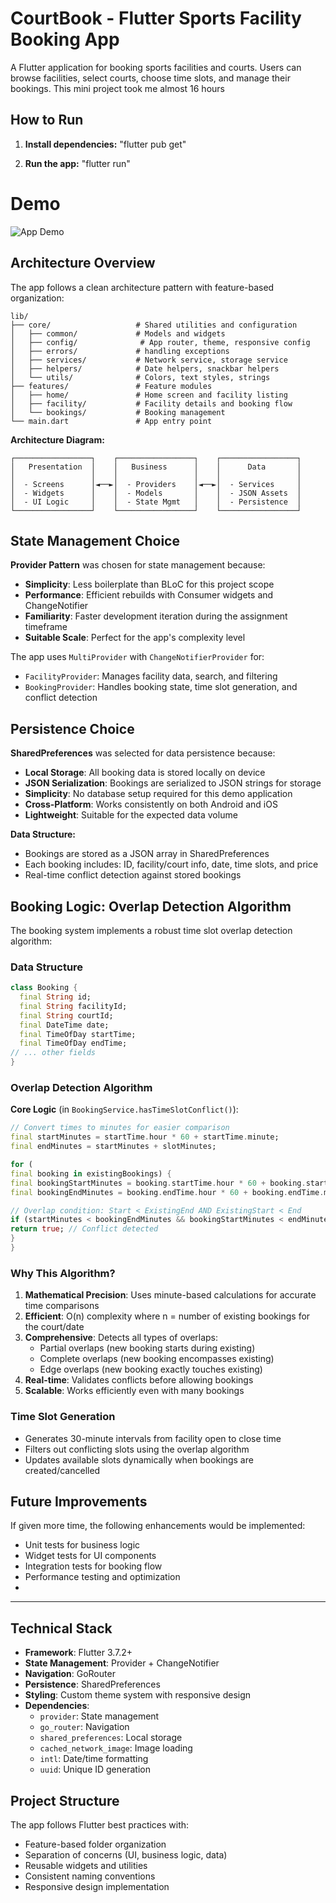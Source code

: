# CourtBook - Flutter Sports Facility Booking App

A Flutter application for booking sports facilities and courts. Users can browse facilities, select
courts, choose time slots, and manage their bookings.
This mini project took me almost 16 hours

## How to Run

1. **Install dependencies:**
   "flutter pub get"

2. **Run the app:**
   "flutter run"

# Demo

![App Demo](demo.gif)

## Architecture Overview

The app follows a clean architecture pattern with feature-based organization:

```
lib/
├── core/                   # Shared utilities and configuration
│   ├── common/             # Models and widgets
│   ├── config/              # App router, theme, responsive config
│   ├── errors/             # handling exceptions
│   ├── services/           # Network service, storage service
│   ├── helpers/            # Date helpers, snackbar helpers
│   └── utils/              # Colors, text styles, strings
├── features/               # Feature modules
│   ├── home/               # Home screen and facility listing
│   ├── facility/           # Facility details and booking flow
│   └── bookings/           # Booking management
└── main.dart               # App entry point
```

**Architecture Diagram:**

```
┌─────────────────┐    ┌─────────────────┐    ┌─────────────────┐
│   Presentation  │    │   Business      │    │      Data       │
│                 │    │                 │    │                 │
│  - Screens      │◄──►│  - Providers    │◄──►│  - Services     │
│  - Widgets      │    │  - Models       │    │  - JSON Assets  │
│  - UI Logic     │    │  - State Mgmt   │    │  - Persistence  │
└─────────────────┘    └─────────────────┘    └─────────────────┘
```

## State Management Choice

**Provider Pattern** was chosen for state management because:

- **Simplicity**: Less boilerplate than BLoC for this project scope
- **Performance**: Efficient rebuilds with Consumer widgets and ChangeNotifier
- **Familiarity**: Faster development iteration during the assignment timeframe
- **Suitable Scale**: Perfect for the app's complexity level

The app uses `MultiProvider` with `ChangeNotifierProvider` for:

- `FacilityProvider`: Manages facility data, search, and filtering
- `BookingProvider`: Handles booking state, time slot generation, and conflict detection

## Persistence Choice

**SharedPreferences** was selected for data persistence because:

- **Local Storage**: All booking data is stored locally on device
- **JSON Serialization**: Bookings are serialized to JSON strings for storage
- **Simplicity**: No database setup required for this demo application
- **Cross-Platform**: Works consistently on both Android and iOS
- **Lightweight**: Suitable for the expected data volume

**Data Structure:**

- Bookings are stored as a JSON array in SharedPreferences
- Each booking includes: ID, facility/court info, date, time slots, and price
- Real-time conflict detection against stored bookings

## Booking Logic: Overlap Detection Algorithm

The booking system implements a robust time slot overlap detection algorithm:

### Data Structure

```dart
class Booking {
  final String id;
  final String facilityId;
  final String courtId;
  final DateTime date;
  final TimeOfDay startTime;
  final TimeOfDay endTime;
// ... other fields
}
```

### Overlap Detection Algorithm

**Core Logic** (in `BookingService.hasTimeSlotConflict()`):

```dart
// Convert times to minutes for easier comparison
final startMinutes = startTime.hour * 60 + startTime.minute;
final endMinutes = startMinutes + slotMinutes;

for (
final booking in existingBookings) {
final bookingStartMinutes = booking.startTime.hour * 60 + booking.startTime.minute;
final bookingEndMinutes = booking.endTime.hour * 60 + booking.endTime.minute;

// Overlap condition: Start < ExistingEnd AND ExistingStart < End
if (startMinutes < bookingEndMinutes && bookingStartMinutes < endMinutes) {
return true; // Conflict detected
}
}
```

### Why This Algorithm?

1. **Mathematical Precision**: Uses minute-based calculations for accurate time comparisons
2. **Efficient**: O(n) complexity where n = number of existing bookings for the court/date
3. **Comprehensive**: Detects all types of overlaps:
    - Partial overlaps (new booking starts during existing)
    - Complete overlaps (new booking encompasses existing)
    - Edge overlaps (new booking exactly touches existing)
4. **Real-time**: Validates conflicts before allowing bookings
5. **Scalable**: Works efficiently even with many bookings

### Time Slot Generation

- Generates 30-minute intervals from facility open to close time
- Filters out conflicting slots using the overlap algorithm
- Updates available slots dynamically when bookings are created/cancelled

## Future Improvements

If given more time, the following enhancements would be implemented:

- Unit tests for business logic
- Widget tests for UI components
- Integration tests for booking flow
- Performance testing and optimization
-

---

## Technical Stack

- **Framework**: Flutter 3.7.2+
- **State Management**: Provider + ChangeNotifier
- **Navigation**: GoRouter
- **Persistence**: SharedPreferences
- **Styling**: Custom theme system with responsive design
- **Dependencies**:
    - `provider`: State management
    - `go_router`: Navigation
    - `shared_preferences`: Local storage
    - `cached_network_image`: Image loading
    - `intl`: Date/time formatting
    - `uuid`: Unique ID generation

## Project Structure

The app follows Flutter best practices with:

- Feature-based folder organization
- Separation of concerns (UI, business logic, data)
- Reusable widgets and utilities
- Consistent naming conventions
- Responsive design implementation
